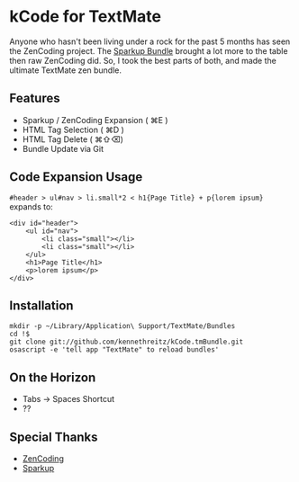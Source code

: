 kCode for TextMate
==================

Anyone who hasn't been living under a rock for the past 5 months has seen the ZenCoding project. The [Sparkup Bundle](http://github.com/rstacruz/sparkup) brought a lot more to the table then raw ZenCoding did. So, I took the best parts of both, and made the ultimate TextMate zen bundle.


Features
--------
* Sparkup / ZenCoding Expansion ( &#x2318;E )	
* HTML Tag Selection ( &#x2318;D )	
* HTML Tag Delete ( &#x2318;&#x21E7;&#x232B;)
* Bundle Update via Git

Code Expansion Usage
-----
`#header > ul#nav > li.small*2 < h1{Page Title} + p{lorem ipsum}` expands to:

	<div id="header">
	    <ul id="nav">
	        <li class="small"></li>
	        <li class="small"></li>
	    </ul>
	    <h1>Page Title</h1>
	    <p>lorem ipsum</p>
	</div>

Installation
------------

	mkdir -p ~/Library/Application\ Support/TextMate/Bundles
	cd !$
	git clone git://github.com/kennethreitz/kCode.tmBundle.git
	osascript -e 'tell app "TextMate" to reload bundles'


On the Horizon
--------------

* Tabs -> Spaces Shortcut
* ??

Special Thanks
--------------
* [ZenCoding](http://code.google.com/p/zen-coding)
* [Sparkup](http://github.com/rstacruz/sparkup)
